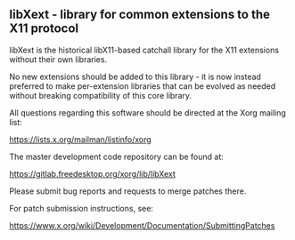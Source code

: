 libXext - library for common extensions to the X11 protocol
-----------------------------------------------------------

libXext is the historical libX11-based catchall library for the X11
extensions without their own libraries.

No new extensions should be added to this library - it is now instead
preferred to make per-extension libraries that can be evolved as needed
without breaking compatibility of this core library.

All questions regarding this software should be directed at the
Xorg mailing list:

  https://lists.x.org/mailman/listinfo/xorg

The master development code repository can be found at:

  https://gitlab.freedesktop.org/xorg/lib/libXext

Please submit bug reports and requests to merge patches there.

For patch submission instructions, see:

  https://www.x.org/wiki/Development/Documentation/SubmittingPatches


